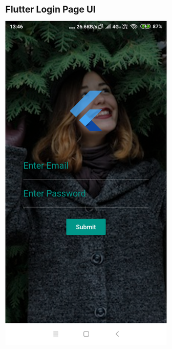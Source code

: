 # Flutter Login Page UI

<p align="center">
  <img src="https://raw.githubusercontent.com/bera5186/Flutter-Login-Page/master/Screenshot_2019-07-22-13-46-54-589_com.example.login_page.png">
</p>

